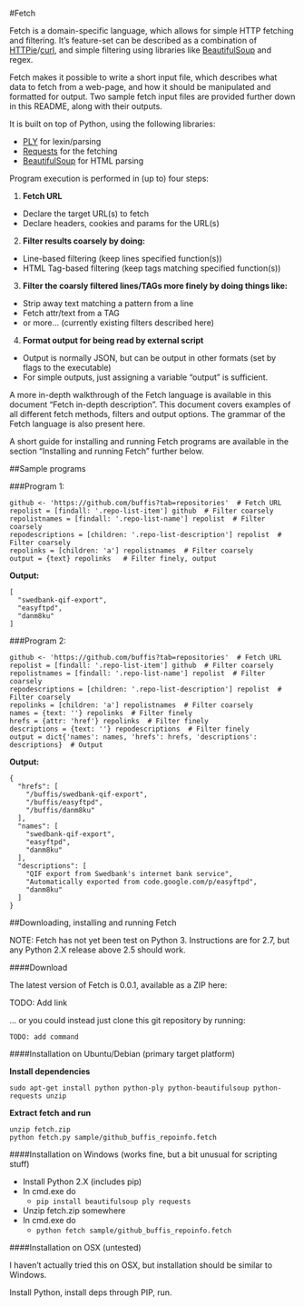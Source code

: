 #Fetch

Fetch is a domain-specific language, which allows for simple HTTP fetching and filtering.
It’s feature-set can be described as a combination of [HTTPie](https://github.com/jakubroztocil/httpie)/[curl](http://curl.haxx.se/), and simple filtering using libraries like [BeautifulSoup](http://www.crummy.com/software/BeautifulSoup/) and regex.

Fetch makes it possible to write a short input file, which describes what data to fetch from a web-page, and how it should be manipulated and formatted for output.
Two sample fetch input files are provided further down in this README, along with their outputs.

It is built on top of Python, using the following libraries:
* [PLY](http://www.dabeaz.com/ply/) for lexin/parsing
* [Requests](http://docs.python-requests.org/en/latest/) for the fetching
* [BeautifulSoup](http://www.crummy.com/software/BeautifulSoup/bs4/doc/) for HTML parsing

Program execution is performed in (up to) four steps:

1. **Fetch URL**
  * Declare the target URL(s) to fetch
  * Declare headers, cookies and params for the URL(s)
2. **Filter results coarsely by doing:**
  * Line-based filtering (keep lines specified function(s))
  * HTML Tag-based filtering (keep tags matching specified function(s))
3. **Filter the coarsly filtered lines/TAGs more finely by doing things like:**
  * Strip away text matching a pattern from a line
  * Fetch attr/text from a TAG
  * or more… (currently existing filters described here)
4. **Format output for being read by external script**
  * Output is normally JSON, but can be output in other formats (set by flags to the executable)
  * For simple outputs, just assigning a variable “output” is sufficient.

A more in-depth walkthrough of the Fetch language is available in this document “Fetch in-depth description”. This document covers examples of all different fetch methods, filters and output options. The grammar of the Fetch language is also present here.

A short guide for installing and running Fetch programs are available in the section “Installing and running Fetch” further below.

##Sample programs 

###Program 1:
```
github <- 'https://github.com/buffis?tab=repositories'  # Fetch URL
repolist = [findall: '.repo-list-item'] github  # Filter coarsely
repolistnames = [findall: '.repo-list-name'] repolist  # Filter coarsely
repodescriptions = [children: '.repo-list-description'] repolist  # Filter coarsely
repolinks = [children: 'a'] repolistnames  # Filter coarsely
output = {text} repolinks   # Filter finely, output
```

**Output:**
```
[
  "swedbank-qif-export",
  "easyftpd",
  "danm8ku"
]
```

###Program 2:
```
github <- 'https://github.com/buffis?tab=repositories'  # Fetch URL
repolist = [findall: '.repo-list-item'] github  # Filter coarsely
repolistnames = [findall: '.repo-list-name'] repolist  # Filter coarsely
repodescriptions = [children: '.repo-list-description'] repolist  # Filter coarsely
repolinks = [children: 'a'] repolistnames  # Filter coarsely
names = {text: ''} repolinks  # Filter finely
hrefs = {attr: 'href'} repolinks  # Filter finely
descriptions = {text: ''} repodescriptions  # Filter finely
output = dict{'names': names, 'hrefs': hrefs, 'descriptions': descriptions}  # Output
```

**Output:**
```
{
  "hrefs": [
    "/buffis/swedbank-qif-export",
    "/buffis/easyftpd",
    "/buffis/danm8ku"
  ],
  "names": [
    "swedbank-qif-export",
    "easyftpd",
    "danm8ku"
  ],
  "descriptions": [
    "QIF export from Swedbank's internet bank service",
    "Automatically exported from code.google.com/p/easyftpd",
    "danm8ku"
  ]
}
```

##Downloading, installing and running Fetch

NOTE: Fetch has not yet been test on Python 3. Instructions are for 2.7, but any Python 2.X release above 2.5 should work.

####Download

The latest version of Fetch is 0.0.1, available as a ZIP here:

TODO: Add link

... or you could instead just clone this git repository by running:

```
TODO: add command
```

####Installation on Ubuntu/Debian (primary target platform)

**Install dependencies**

```
sudo apt-get install python python-ply python-beautifulsoup python-requests unzip
```

**Extract fetch and run**

```
unzip fetch.zip
python fetch.py sample/github_buffis_repoinfo.fetch
```

####Installation on Windows (works fine, but a bit unusual for scripting stuff)

* Install Python 2.X (includes pip)
* In cmd.exe do
  * ```pip install beautifulsoup ply requests```
* Unzip fetch.zip somewhere
* In cmd.exe do
  * ```python fetch sample/github_buffis_repoinfo.fetch```

####Installation on OSX (untested)

I haven’t actually tried this on OSX, but installation should be similar to Windows.

Install Python, install deps through PIP, run.
